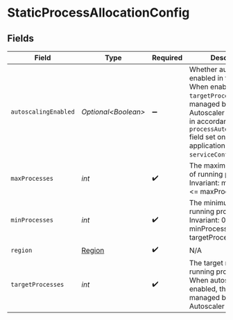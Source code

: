 # StaticProcessAllocationConfig


## Fields

| Field                                                                                                                                                                                                                | Type                                                                                                                                                                                                                 | Required                                                                                                                                                                                                             | Description                                                                                                                                                                                                          | Example                                                                                                                                                                                                              |
| -------------------------------------------------------------------------------------------------------------------------------------------------------------------------------------------------------------------- | -------------------------------------------------------------------------------------------------------------------------------------------------------------------------------------------------------------------- | -------------------------------------------------------------------------------------------------------------------------------------------------------------------------------------------------------------------- | -------------------------------------------------------------------------------------------------------------------------------------------------------------------------------------------------------------------- | -------------------------------------------------------------------------------------------------------------------------------------------------------------------------------------------------------------------- |
| `autoscalingEnabled`                                                                                                                                                                                                 | *Optional\<Boolean>*                                                                                                                                                                                                 | :heavy_minus_sign:                                                                                                                                                                                                   | Whether autoscaling is enabled in this region. When enabled, `targetProcesses` is managed by the Process Autoscaler<br/>in accordance with the `processAutoscalerConfig` field set on the application's `serviceConfig`. |                                                                                                                                                                                                                      |
| `maxProcesses`                                                                                                                                                                                                       | *int*                                                                                                                                                                                                                | :heavy_check_mark:                                                                                                                                                                                                   | The maximum number of running processes.<br/>Invariant: minProcesses <= maxProcesses                                                                                                                                 | 3                                                                                                                                                                                                                    |
| `minProcesses`                                                                                                                                                                                                       | *int*                                                                                                                                                                                                                | :heavy_check_mark:                                                                                                                                                                                                   | The minimum number of running processes.<br/>Invariant: 0 <= minProcesses < targetProcesses                                                                                                                          | 1                                                                                                                                                                                                                    |
| `region`                                                                                                                                                                                                             | [Region](../../models/shared/Region.md)                                                                                                                                                                              | :heavy_check_mark:                                                                                                                                                                                                   | N/A                                                                                                                                                                                                                  |                                                                                                                                                                                                                      |
| `targetProcesses`                                                                                                                                                                                                    | *int*                                                                                                                                                                                                                | :heavy_check_mark:                                                                                                                                                                                                   | The target number of running processes<br/>When autoscaling is enabled, this field is managed by the Process Autoscaler                                                                                              | 2                                                                                                                                                                                                                    |